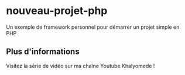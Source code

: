 # nouveau-projet-php
Un exemple de framework personnel pour démarrer un projet simple en PHP

## Plus d'informations
Visitez la série de vidéo sur ma chaîne Youtube Khalyomede !
